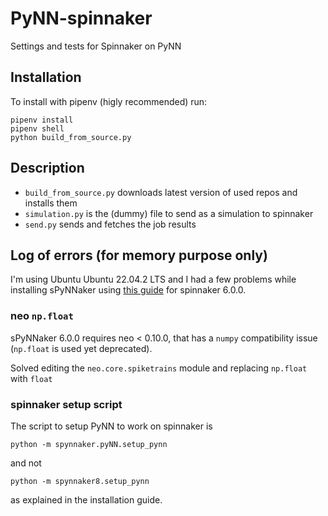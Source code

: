 # PyNN-spinnaker
Settings and tests for Spinnaker on PyNN

## Installation

To install with pipenv (higly recommended) run:

```
pipenv install
pipenv shell
python build_from_source.py
```

## Description

- `build_from_source.py` downloads latest version of used repos and installs them
- `simulation.py` is the (dummy) file to send as a simulation to spinnaker
- `send.py` sends and fetches the job results

## Log of errors (for memory purpose only)
I'm using Ubuntu Ubuntu 22.04.2 LTS and I had a few problems while installing sPyNNaker using [this guide](http://spinnakermanchester.github.io/spynnaker/6.0.0/PyNNOnSpinnakerInstall.html) for spinnaker 6.0.0.

### neo `np.float`
sPyNNaker 6.0.0 requires neo < 0.10.0, that has a `numpy` compatibility issue (`np.float` is used yet deprecated).

Solved editing the `neo.core.spiketrains` module and replacing `np.float` with `float`

### spinnaker setup script
The script to setup PyNN to work on spinnaker is

`python -m spynnaker.pyNN.setup_pynn`

and not 

`python -m spynnaker8.setup_pynn`

as explained in the installation guide.
